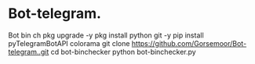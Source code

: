 # Bot-telegram.
Bot bin ch
pkg upgrade -y 
pkg install python git -y 
pip install pyTelegramBotAPI colorama 
git clone https://github.com/Gorsemoor/Bot-telegram..git
cd bot-binchecker 
python bot-binchecker.py
